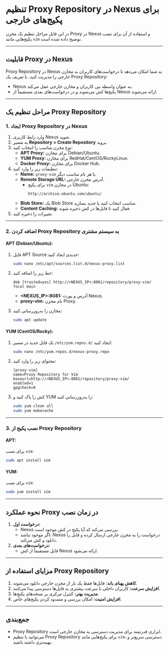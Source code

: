 
# تنظیم Proxy Repository در Nexus برای پکیج‌های خارجی

در این فایل مراحل تنظیم یک مخزن Proxy در Nexus و استفاده از آن برای نصب پکیج‌هایی مانند `vim` توضیح داده شده است.

---

## **قابلیت Proxy در Nexus**
Proxy Repository در Nexus به شما امکان می‌دهد تا درخواست‌های کاربران به مخازن خارجی را مدیریت کنید. با تعریف یک Proxy Repository:
- Nexus به عنوان واسطه بین کاربران و مخازن خارجی عمل می‌کند.
- پکیج‌ها کش می‌شوند و در درخواست‌های بعدی مستقیماً از Nexus ارائه می‌شوند.

---

## **مراحل تنظیم یک Proxy Repository**

### **1. ایجاد Proxy Repository در Nexus**
1. وارد رابط کاربری Nexus شوید.
2. به مسیر **Repository > Create Repository** بروید.
3. نوع مخزن مناسب را انتخاب کنید:
   - **APT Proxy:** برای مخازن Debian/Ubuntu.
   - **YUM Proxy:** برای مخازن RedHat/CentOS/RockyLinux.
   - **Docker Proxy:** برای مخازن Docker Hub.
4. تنظیمات زیر را وارد کنید:
   - **Name:** `proxy-vim` یا هر نام مناسب دیگر.
   - **Remote Storage URL:** آدرس مخزن خارجی.
     - برای پکیج `vim` در مخازن Ubuntu:
       ```
       http://archive.ubuntu.com/ubuntu/
       ```
   - **Blob Store:** یک Blob Store مناسب انتخاب کنید یا جدید بسازید.
   - **Content Caching:** فعال کنید تا فایل‌ها در کش ذخیره شوند.
5. تغییرات را ذخیره کنید.

---

### **2. اضافه کردن Proxy Repository به سیستم مشتری**

#### **APT (Debian/Ubuntu):**
1. فایل APT Source جدیدی ایجاد کنید:
   ```bash
   sudo nano /etc/apt/sources.list.d/nexus-proxy.list
   ```
2. خط زیر را اضافه کنید:
   ```
   deb [trusted=yes] http://<NEXUS_IP>:8081/repository/proxy-vim/ focal main
   ```
   - **<NEXUS_IP>:8081:** آدرس و پورت Nexus.
   - **proxy-vim:** نام مخزن Proxy.

3. مخازن را به‌روزرسانی کنید:
   ```bash
   sudo apt update
   ```

#### **YUM (CentOS/Rocky):**
1. یک فایل جدید در مسیر `/etc/yum.repos.d/` ایجاد کنید:
   ```bash
   sudo nano /etc/yum.repos.d/nexus-proxy.repo
   ```
2. محتوای زیر را وارد کنید:
   ```
   [proxy-vim]
   name=Proxy Repository for Vim
   baseurl=http://<NEXUS_IP>:8081/repository/proxy-vim/
   enabled=1
   gpgcheck=0
   ```
3. کش را پاک کنید و YUM را به‌روزرسانی کنید:
   ```bash
   sudo yum clean all
   sudo yum makecache
   ```

---

### **3. نصب پکیج از Proxy Repository**

#### **APT:**
برای نصب `vim`:
```bash
sudo apt install vim
```

#### **YUM:**
برای نصب `vim`:
```bash
sudo yum install vim
```

---

## **نحوه عملکرد Proxy در زمان نصب**
1. **درخواست اول:**
   - Nexus بررسی می‌کند که آیا پکیج در کش موجود است.
   - اگر موجود نباشد، Nexus درخواست را به مخزن خارجی ارسال کرده و فایل را دانلود و کش می‌کند.
2. **درخواست‌های بعدی:**
   - فایل مستقیماً از کش Nexus ارائه می‌شود.

---

## **مزایای استفاده از Proxy Repository**
1. **کاهش پهنای باند:** فایل‌ها فقط یک بار از مخزن خارجی دانلود می‌شوند.
2. **افزایش سرعت:** کاربران داخلی با سرعت بیشتری به فایل‌ها دسترسی پیدا می‌کنند.
3. **مدیریت بهتر:** کنترل مرکزی بر نسخه‌های پکیج‌ها.
4. **افزایش امنیت:** امکان بررسی و مسدود کردن پکیج‌های خاص.

---

## **جمع‌بندی**
- Proxy Repository ابزاری قدرتمند برای مدیریت دسترسی به مخازن خارجی است.
- می‌توانید با تنظیم Proxy Repository برای پکیج‌هایی مانند `vim`، دسترسی سریع‌تر و بهینه‌تری داشته باشید.

